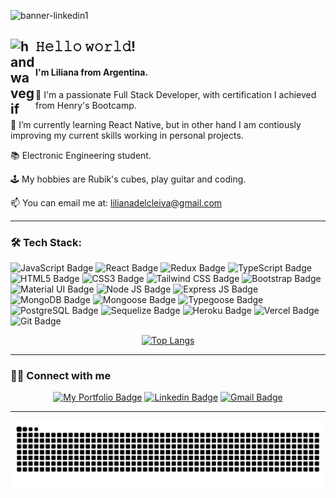 ![banner-linkedin1](https://user-images.githubusercontent.com/94813118/177052002-05b0bd3d-5ea5-45ee-be4c-5e6c74804deb.png)


## 𝙷𝚎𝚕𝚕𝚘 𝚠𝚘𝚛𝚕𝚍! <img alt="handwavegif" src="https://user-images.githubusercontent.com/39513876/112366216-8cfe7400-8cfe-11eb-8116-7d3dbae20e97.gif" width='40' align="left"/>

#### I'm Liliana from Argentina.

<div aligh='left'>
         
🚀 I'm a passionate Full Stack Developer, with certification I achieved from Henry's Bootcamp.

🌱 I’m currently learning React Native, but in other hand I am contiously improving my current skills working in personal projects.

📚 Electronic Engineering student.

🕹 My hobbies are Rubik's cubes, play guitar and coding.

📫 You can email me at: lilianadelcleiva@gmail.com
         
</div>

---

### 🛠️ Tech Stack:
![JavaScript Badge](https://img.shields.io/badge/JavaScript-F7DF1E?style=for-the-badge&logo=javascript&logoColor=black)
![React Badge](https://img.shields.io/badge/React-20232A?style=for-the-badge&logo=react&logoColor=61DAFB)
![Redux Badge](https://img.shields.io/badge/Redux-593D88?style=for-the-badge&logo=redux&logoColor=white)
![TypeScript Badge](https://img.shields.io/badge/TypeScript-007ACC?style=for-the-badge&logo=typescript&logoColor=white)
![HTML5 Badge](https://img.shields.io/badge/HTML5-E34F26?style=for-the-badge&logo=html5&logoColor=white)
![CSS3 Badge](https://img.shields.io/badge/CSS3-1572B6?style=for-the-badge&logo=css3&logoColor=white)
![Tailwind CSS Badge](https://img.shields.io/badge/Tailwind_CSS-38B2AC?style=for-the-badge&logo=tailwind-css&logoColor=white)
![Bootstrap Badge](https://img.shields.io/badge/Bootstrap-563D7C?style=for-the-badge&logo=bootstrap&logoColor=white)
![Material UI Badge](https://img.shields.io/badge/Material--UI-0081CB?style=for-the-badge&logo=material-ui&logoColor=white)
![Node JS Badge](https://img.shields.io/badge/Node.js-43853D?style=for-the-badge&logo=node.js&logoColor=white)
![Express JS Badge](https://img.shields.io/badge/Express.js-404D59?style=for-the-badge)
![MongoDB Badge](https://img.shields.io/badge/MongoDB-4EA94B?style=for-the-badge&logo=mongodb&logoColor=white)
![Mongoose Badge](https://img.shields.io/badge/Mongoose-404D59?style=for-the-badge)
![Typegoose Badge](https://img.shields.io/badge/Typegoose-404D59?style=for-the-badge)
![PostgreSQL Badge](https://img.shields.io/badge/PostgreSQL-316192?style=for-the-badge&logo=postgresql&logoColor=white)
![Sequelize Badge](https://img.shields.io/badge/sequelize-323330?style=for-the-badge&logo=sequelize&logoColor=blue)
![Heroku Badge](https://img.shields.io/badge/Heroku-430098?style=for-the-badge&logo=heroku&logoColor=white)
![Vercel Badge](	https://img.shields.io/badge/Vercel-100000?style=for-the-badge&logo=vercel&logoColor=white)
![Git Badge](https://img.shields.io/badge/GIT-E44C30?style=for-the-badge&logo=git&logoColor=white)
   
  <div align='center'>
      
 [![Top Langs](https://github-readme-stats.vercel.app/api/top-langs/?username=lilileiva&layout=compact)](https://github.com/anuraghazra/github-readme-stats)
      
  </div>

---

### 🤝🏻 Connect with me

<div align='center'>

[![My Portfolio Badge](https://img.shields.io/badge/my_portfolio-404D59?style=for-the-badge)](https://lilianaleiva.vercel.app/)
[![Linkedin Badge](https://img.shields.io/badge/LinkedIn-0077B5?style=for-the-badge&logo=linkedin&logoColor=white)](https://www.linkedin.com/in/lilianaleiva/)
[![Gmail Badge](https://img.shields.io/badge/Gmail-D14836?style=for-the-badge&logo=gmail&logoColor=white)](mailto:"lilianadelcleiva@gmail.com")

 </div>

---

<p align="center">
   <img src="https://github.com/Asmit2952/Asmit2952/blob/output/github-contribution-grid-snake.svg" alt="snake">
</p>


<!--
**lilileiva/lilileiva** is a ✨ _special_ ✨ repository because its `README.md` (this file) appears on your GitHub profile.

Here are some ideas to get you started:

- 🔭 I’m currently working on ...
- 🌱 I’m currently learning ...
- 👯 I’m looking to collaborate on ...
- 🤔 I’m looking for help with ...
- 💬 Ask me about ...
- 📫 How to reach me: ...
- 😄 Pronouns: ...
- ⚡ Fun fact: ...
-->
